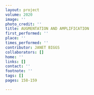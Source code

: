 ```yaml
---
layout: project
volume: 2020
image: ''
photo_credit: ''
title: AUGMENTATION AND AMPLIFICATION
first_performed: ''
place: ''
times_performed: ''
contributor: JANET BIGGS
collaborators: []
home: ''
links: []
contact: ''
footnote: ''
tags: []
pages: 158-159

---
```




